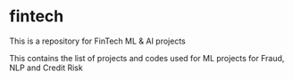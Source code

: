 # fintech
This is a repository for FinTech ML &amp; AI projects

This contains the list of projects and codes used for ML projects for Fraud, NLP and Credit Risk

